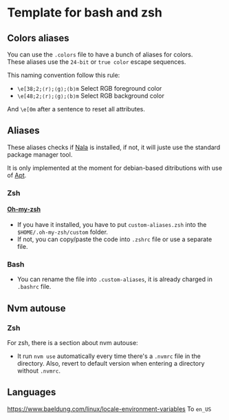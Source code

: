 # Template for bash and zsh

## Colors aliases
You can use the `.colors` file to have a bunch of aliases for colors.  
These aliases use the `24-bit` or `true color` escape sequences.

This naming convention follow this rule:
- `\e[38;2;⟨r⟩;⟨g⟩;⟨b⟩m` Select RGB foreground color
- `\e[48;2;⟨r⟩;⟨g⟩;⟨b⟩m` Select RGB background color

And `\e[0m` after a sentence to reset all attributes.

## Aliases
These aliases checks if [Nala](https://gitlab.com/volian/nala) is installed, if not, it will juste use the standard package manager tool.

It is only implemented at the moment for debian-based ditributions with use of [Apt](https://en.wikipedia.org/wiki/APT_(software)).

### Zsh

#### [Oh-my-zsh](https://github.com/ohmyzsh/ohmyzsh)
- If you have it installed, you have to put `custom-aliases.zsh` into the `$HOME/.oh-my-zsh/custom` folder.
- If not, you can copy/paste the code into `.zshrc` file or use a separate file.

### Bash
- You can rename the file into `.custom-aliases`, it is already charged in `.bashrc` file.

## Nvm autouse

### Zsh
For zsh, there is a section about nvm autouse:
- It run `nvm use` automatically every time there's
a `.nvmrc` file in the directory. Also, revert to default
version when entering a directory without `.nvmrc`.

## Languages
https://www.baeldung.com/linux/locale-environment-variables
To `en_US`